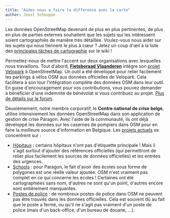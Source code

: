 ```yaml
---
title: "Aides nous a faire la difference avec la carte"
author: Joost Schouppe
---
```



Les données OpenStreetMap devenant de plus en plus pertinentes, de plus en plus de parties externes souhaitent que les sujets qui les intéressent soient cartographiés de manière très détaillée. Voulez-vous nous aider sur les sujets qui nous tiennent le plus à cœur ? Jetez un coup d'œil à la liste des [principales tâches de cartographie](https://wiki.openstreetmap.org/wiki/WikiProject_Belgium/top_mapping_tasks) sur le wiki !

Permettez-nous de mettre l'accent sur deux organisations avec lesquelles nous travaillons.
Tout d'abord, **[Fietsberaad Vlaanderen](https://fietsberaad.be/)** intègre son [projet Velopark](https://www.velopark.be/) à OpenStreetMap. Un outil a été développé pour relier facilement les parkings à vélos OSM aux données officielles de Velopark. Cela facilitera à son tour l'intégration complète des données OSM dans leur outil. En guise d'encouragement pour vos contributions, vous pouvez demander à bénéficier d'une indemnité de bénévolat si vous contribuez au projet. [Plus de détails sur le forum](https://community.openstreetmap.org/t/mapping-of-bicycle-parkings-collaboration-with-fietsberaad-vlaanderen/116182).

Deuxièmement, notre membre corporatif, le **Centre national de crise belge**, utilise intensivement les données OpenStreetMap dans son application de gestion de crise Paragon. Avec l'aide de la communauté, ils ont déjà développé les données sur les casernes de pompiers dans OSM pour en faire la meilleure source d'information en Belgique. Les [projets actuels](https://maproulette.org/browse/projects/54664) se concentrent sur :
* [Hôpitaux](https://community.openstreetmap.org/t/hospital-mapping-feedback-on-how-to-map-emergency-wards-and-official-numbers/118588) : certains hôpitaux n'ont pas d'étiquette principale ! Mais il s'agit surtout d'ajouter des références officielles (qui permettront de relier plus facilement les sources de données officielles) et les entrées des urgences.
* [Schools](https://community.openstreetmap.org/t/597-belgian-schools-have-no-name/116699) : pour Paragon, le fait d'avoir des écoles sous forme de polygones est une réelle valeur ajoutée. OSM n'est vraiment pas complet en ce qui concerne les écoles ! Certaines ont été cartographiées sans nom, d'autres ne sont qu'un point, d'autres encore sont entièrement manquantes.
* [Postes de police](https://maproulette.org/browse/challenges/48864) : de nombreux postes de police dans OSM ne peuvent pas être trouvés dans les données officielles. Cela est souvent dû au fait que le poste a fermé, ou qu'il ne s'agit pas vraiment d'un poste de police (mais d'un back-office, d'un bureau de douane, ...).
